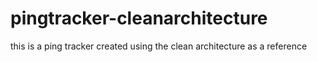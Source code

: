 # pingtracker-cleanarchitecture
this is a ping tracker created using the clean architecture as a reference
